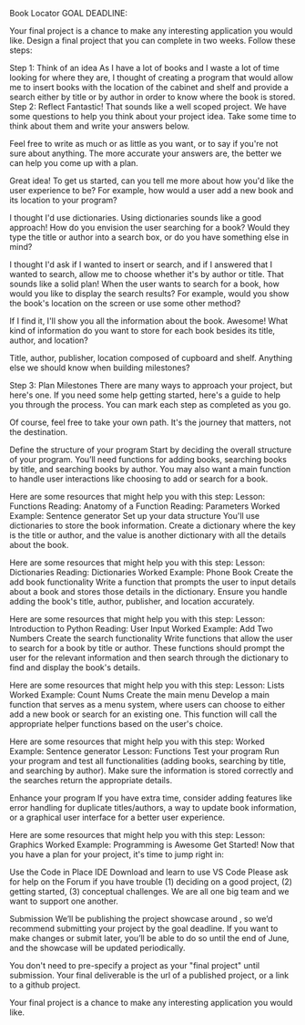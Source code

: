 Book Locator
GOAL DEADLINE:  

Your final project is a chance to make any interesting application you would like. Design a final project that you can complete in two weeks. Follow these steps:

Step 1: Think of an idea
As I have a lot of books and I waste a lot of time looking for where they are, I thought of creating a program that would allow me to insert books with the location of the cabinet and shelf and provide a search either by title or by author in order to know where the book is stored.
Step 2: Reflect
Fantastic! That sounds like a well scoped project. We have some questions to help you think about your project idea. Take some time to think about them and write your answers below.

Feel free to write as much or as little as you want, or to say if you're not sure about anything. The more accurate your answers are, the better we can help you come up with a plan.

Great idea! To get us started, can you tell me more about how you'd like the user experience to be? For example, how would a user add a new book and its location to your program?

I thought I'd use dictionaries.
Using dictionaries sounds like a good approach! How do you envision the user searching for a book? Would they type the title or author into a search box, or do you have something else in mind?

I thought I'd ask if I wanted to insert or search, and if I answered that I wanted to search, allow me to choose whether it's by author or title.
That sounds like a solid plan! When the user wants to search for a book, how would you like to display the search results? For example, would you show the book's location on the screen or use some other method?

If I find it, I'll show you all the information about the book.
Awesome! What kind of information do you want to store for each book besides its title, author, and location?

Title, author, publisher, location composed of cupboard and shelf.
Anything else we should know when building milestones?

Step 3: Plan Milestones
There are many ways to approach your project, but here's one. If you need some help getting started, here's a guide to help you through the process. You can mark each step as completed as you go.

Of course, feel free to take your own path. It's the journey that matters, not the destination.

Define the structure of your program
Start by deciding the overall structure of your program. You’ll need functions for adding books, searching books by title, and searching books by author. You may also want a main function to handle user interactions like choosing to add or search for a book.

Here are some resources that might help you with this step:
Lesson: Functions
Reading: Anatomy of a Function
Reading: Parameters
Worked Example: Sentence generator
Set up your data structure
You'll use dictionaries to store the book information. Create a dictionary where the key is the title or author, and the value is another dictionary with all the details about the book.

Here are some resources that might help you with this step:
Lesson: Dictionaries
Reading: Dictionaries
Worked Example: Phone Book
Create the add book functionality
Write a function that prompts the user to input details about a book and stores those details in the dictionary. Ensure you handle adding the book's title, author, publisher, and location accurately.

Here are some resources that might help you with this step:
Lesson: Introduction to Python
Reading: User Input
Worked Example: Add Two Numbers
Create the search functionality
Write functions that allow the user to search for a book by title or author. These functions should prompt the user for the relevant information and then search through the dictionary to find and display the book's details.

Here are some resources that might help you with this step:
Lesson: Lists
Worked Example: Count Nums
Create the main menu
Develop a main function that serves as a menu system, where users can choose to either add a new book or search for an existing one. This function will call the appropriate helper functions based on the user's choice.

Here are some resources that might help you with this step:
Worked Example: Sentence generator
Lesson: Functions
Test your program
Run your program and test all functionalities (adding books, searching by title, and searching by author). Make sure the information is stored correctly and the searches return the appropriate details.

Enhance your program
If you have extra time, consider adding features like error handling for duplicate titles/authors, a way to update book information, or a graphical user interface for a better user experience.

Here are some resources that might help you with this step:
Lesson: Graphics
Worked Example: Programming is Awesome
Get Started!
Now that you have a plan for your project, it's time to jump right in:

Use the Code in Place IDE
Download and learn to use VS Code
Please ask for help on the Forum if you have trouble (1) deciding on a good project, (2) getting started, (3) conceptual challenges. We are all one big team and we want to support one another.



Submission
We’ll be publishing the project showcase around , so we’d recommend submitting your project by the goal deadline. If you want to make changes or submit later, you’ll be able to do so until the end of June, and the showcase will be updated periodically.

You don't need to pre-specify a project as your "final project" until submission. Your final deliverable is the url of a published project, or a link to a github project.



Your final project is a chance to make any interesting application you would like.
